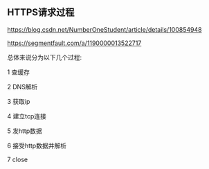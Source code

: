 ## HTTPS请求过程



https://blog.csdn.net/NumberOneStudent/article/details/100854948



https://segmentfault.com/a/1190000013522717



总体来说分为以下几个过程:

1 查缓存

2 DNS解析

3 获取ip

4 建立tcp连接

5 发http数据

6 接受http数据并解析

7 close

